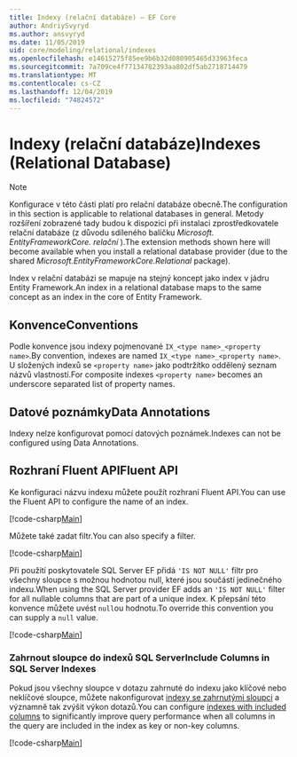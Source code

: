 ```yaml
---
title: Indexy (relační databáze) – EF Core
author: AndriySvyryd
ms.author: ansvyryd
ms.date: 11/05/2019
uid: core/modeling/relational/indexes
ms.openlocfilehash: e14615275f85ee9b6b32d080905465d33963feca
ms.sourcegitcommit: 7a709ce4f77134782393aa802df5ab2718714479
ms.translationtype: MT
ms.contentlocale: cs-CZ
ms.lasthandoff: 12/04/2019
ms.locfileid: "74824572"
---
```

# <a name="indexes-relational-database"></a><span data-ttu-id="fa9cf-102">Indexy (relační databáze)</span><span class="sxs-lookup"><span data-stu-id="fa9cf-102">Indexes (Relational Database)</span></span>

> [!NOTE]  
> <span data-ttu-id="fa9cf-103">Konfigurace v této části platí pro relační databáze obecně.</span><span class="sxs-lookup"><span data-stu-id="fa9cf-103">The configuration in this section is applicable to relational databases in general.</span></span> <span data-ttu-id="fa9cf-104">Metody rozšíření zobrazené tady budou k dispozici při instalaci zprostředkovatele relační databáze (z důvodu sdíleného balíčku *Microsoft. EntityFrameworkCore. relační* ).</span><span class="sxs-lookup"><span data-stu-id="fa9cf-104">The extension methods shown here will become available when you install a relational database provider (due to the shared *Microsoft.EntityFrameworkCore.Relational* package).</span></span>

<span data-ttu-id="fa9cf-105">Index v relační databázi se mapuje na stejný koncept jako index v jádru Entity Framework.</span><span class="sxs-lookup"><span data-stu-id="fa9cf-105">An index in a relational database maps to the same concept as an index in the core of Entity Framework.</span></span>

## <a name="conventions"></a><span data-ttu-id="fa9cf-106">Konvence</span><span class="sxs-lookup"><span data-stu-id="fa9cf-106">Conventions</span></span>

<span data-ttu-id="fa9cf-107">Podle konvence jsou indexy pojmenované `IX_<type name>_<property name>`.</span><span class="sxs-lookup"><span data-stu-id="fa9cf-107">By convention, indexes are named `IX_<type name>_<property name>`.</span></span> <span data-ttu-id="fa9cf-108">U složených indexů se `<property name>` jako podtržítko oddělený seznam názvů vlastností.</span><span class="sxs-lookup"><span data-stu-id="fa9cf-108">For composite indexes `<property name>` becomes an underscore separated list of property names.</span></span>

## <a name="data-annotations"></a><span data-ttu-id="fa9cf-109">Datové poznámky</span><span class="sxs-lookup"><span data-stu-id="fa9cf-109">Data Annotations</span></span>

<span data-ttu-id="fa9cf-110">Indexy nelze konfigurovat pomocí datových poznámek.</span><span class="sxs-lookup"><span data-stu-id="fa9cf-110">Indexes can not be configured using Data Annotations.</span></span>

## <a name="fluent-api"></a><span data-ttu-id="fa9cf-111">Rozhraní Fluent API</span><span class="sxs-lookup"><span data-stu-id="fa9cf-111">Fluent API</span></span>

<span data-ttu-id="fa9cf-112">Ke konfiguraci názvu indexu můžete použít rozhraní Fluent API.</span><span class="sxs-lookup"><span data-stu-id="fa9cf-112">You can use the Fluent API to configure the name of an index.</span></span>

[!code-csharp[Main](../../../../samples/core/Modeling/FluentAPI/Relational/IndexName.cs?name=Model&highlight=9)]

<span data-ttu-id="fa9cf-113">Můžete také zadat filtr.</span><span class="sxs-lookup"><span data-stu-id="fa9cf-113">You can also specify a filter.</span></span>

[!code-csharp[Main](../../../../samples/core/Modeling/FluentAPI/Relational/IndexFilter.cs?name=Model&highlight=9)]

<span data-ttu-id="fa9cf-114">Při použití poskytovatele SQL Server EF přidá `'IS NOT NULL'` filtr pro všechny sloupce s možnou hodnotou null, které jsou součástí jedinečného indexu.</span><span class="sxs-lookup"><span data-stu-id="fa9cf-114">When using the SQL Server provider EF adds an `'IS NOT NULL'` filter for all nullable columns that are part of a unique index.</span></span> <span data-ttu-id="fa9cf-115">K přepsání této konvence můžete uvést `null`ou hodnotu.</span><span class="sxs-lookup"><span data-stu-id="fa9cf-115">To override this convention you can supply a `null` value.</span></span>

[!code-csharp[Main](../../../../samples/core/Modeling/FluentAPI/Relational/IndexNoFilter.cs?name=Model&highlight=10)]

### <a name="include-columns-in-sql-server-indexes"></a><span data-ttu-id="fa9cf-116">Zahrnout sloupce do indexů SQL Server</span><span class="sxs-lookup"><span data-stu-id="fa9cf-116">Include Columns in SQL Server Indexes</span></span>

<span data-ttu-id="fa9cf-117">Pokud jsou všechny sloupce v dotazu zahrnuté do indexu jako klíčové nebo neklíčové sloupce, můžete nakonfigurovat [indexy se zahrnutými sloupci](https://docs.microsoft.com/sql/relational-databases/indexes/create-indexes-with-included-columns) a významně tak zvýšit výkon dotazů.</span><span class="sxs-lookup"><span data-stu-id="fa9cf-117">You can configure [indexes with included columns](https://docs.microsoft.com/sql/relational-databases/indexes/create-indexes-with-included-columns) to significantly improve query performance when all columns in the query are included in the index as key or non-key columns.</span></span>

[!code-csharp[Main](../../../../samples/core/Modeling/FluentAPI/Relational/IndexInclude.cs?name=Model)]
